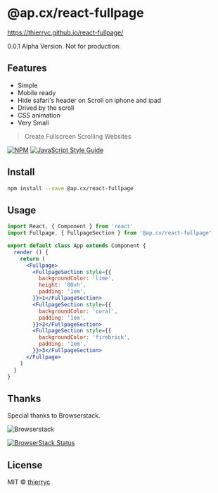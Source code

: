 # @ap.cx/react-fullpage

https://thierryc.github.io/react-fullpage/

0.0.1 Alpha Version. Not for production.

## Features

- Simple
- Mobile ready
- Hide safari's header on Scroll on iphone and ipad
- Drived by the scroll
- CSS animation
- Very Small

> Create Fullscreen Scrolling Websites

[![NPM](https://img.shields.io/npm/v/@ap.cx/react-fullpage.svg)](https://www.npmjs.com/package/react-fullpage) [![JavaScript Style Guide](https://img.shields.io/badge/code_style-standard-brightgreen.svg)](https://standardjs.com)

## Install

```bash
npm install --save @ap.cx/react-fullpage
```

## Usage

```jsx
import React, { Component } from 'react'
import Fullpage, { FullpageSection } from '@ap.cx/react-fullpage'

export default class App extends Component {
  render () {
    return (
      <Fullpage>
        <FullpageSection style={{
          backgroundColor: 'lime',
          height: '80vh',
          padding: '1em',
        }}>1</FullpageSection>
        <FullpageSection style={{
          backgroundColor: 'coral',
          padding: '1em',
        }}>2</FullpageSection>
        <FullpageSection style={{
          backgroundColor: 'firebrick',
          padding: '1em',
        }}>3</FullpageSection>
      </Fullpage>
    )
  }
}

```

## Thanks

Special thanks to Browserstack.

![Browserstack](https://raw.githubusercontent.com/thierryc/react-fullpage/master/static/images/browserstack.png)

[![BrowserStack Status](https://www.browserstack.com/automate/badge.svg?badge_key=)](https://www.browserstack.com/automate/public-build/)


## License

MIT © [thierryc](https://github.com/thierryc)
